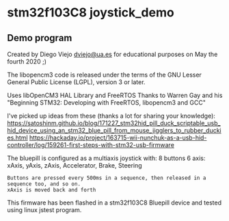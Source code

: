 # stm32f103C8 joystick_demo

## Demo program
  Created by Diego Viejo dviejo@ua.es for educational purposes
  on May the fourth 2020 ;)
 
 The libopencm3 code is released under the terms of the GNU Lesser General Public License (LGPL), 
 	version 3 or later.
 
 Uses libOpenCM3 HAL Library and FreeRTOS
	Thanks to Warren Gay and his "Beginning STM32: Developing with FreeRTOS, libopencm3 and GCC"
 
 I've picked up ideas from these (thanks a lot for sharing your knowledge):
    https://satoshinm.github.io/blog/171227_stm32hid_pill_duck_scriptable_usb_hid_device_using_an_stm32_blue_pill_from_mouse_jigglers_to_rubber_duckies.html
    https://hackaday.io/project/163715-wii-nunchuk-as-a-usb-hid-controller/log/159261-first-steps-with-stm32-usb-firmware
 
 
 The bluepill is configured as a multiaxis joystick with:
    8 buttons
    6 axis: xAxis, yAxis, zAxis, Accelerator, Brake, Steering
  
    Buttons are pressed every 500ms in a sequence, then released in a sequence too, and so on.
    xAxis is moved back and forth
  
  This firmware has been flashed in a stm32f103C8 Bluepill device and tested using linux jstest program.
  
 
